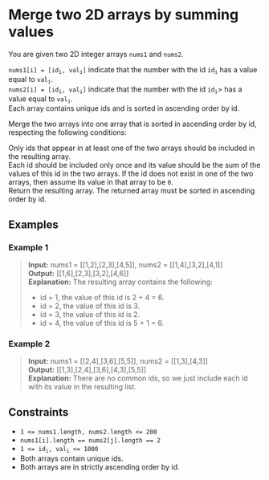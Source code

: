 # Merge two 2D arrays by summing values

You are given two 2D integer arrays `nums1` and `nums2`.

<code>nums1[i] = [id<sub>i</sub>, val<sub>i</sub>]</code> indicate that the number with the id <code>id<sub>i</sub></code> has a value equal to <code>val<sub>i</sub></code>.  
<code>nums2[i] = [id<sub>i</sub>, val<sub>i</sub>]</code> indicate that the number with the id <code>id<sub>i</sub></code>> has a value equal to <code>val<sub>i</sub></code>.  
Each array contains unique ids and is sorted in ascending order by id.  

Merge the two arrays into one array that is sorted in ascending order by id, respecting the following conditions:

Only ids that appear in at least one of the two arrays should be included in the resulting array.  
Each id should be included only once and its value should be the sum of the values of this id in the two arrays. If the id does not exist in one of the two arrays, then assume its value in that array to be `0`.  
Return the resulting array. The returned array must be sorted in ascending order by id.

## Examples
### Example 1
> **Input:** nums1 = [[1,2],[2,3],[4,5]], nums2 = [[1,4],[3,2],[4,1]]  
> **Output:** [[1,6],[2,3],[3,2],[4,6]]  
> **Explanation:** The resulting array contains the following:  
> - id = 1, the value of this id is 2 + 4 = 6.  
> - id = 2, the value of this id is 3.  
> - id = 3, the value of this id is 2.  
> - id = 4, the value of this id is 5 + 1 = 6.  

### Example 2
> **Input:** nums1 = [[2,4],[3,6],[5,5]], nums2 = [[1,3],[4,3]]  
> **Output:** [[1,3],[2,4],[3,6],[4,3],[5,5]]  
> **Explanation:** There are no common ids, so we just include each id with its value in the resulting list.

## Constraints
- `1 <= nums1.length, nums2.length <= 200`
- `nums1[i].length == nums2[j].length == 2`
- <code>1 <= id<sub>i</sub>, val<sub>i</sub> <= 1000</code>
- Both arrays contain unique ids.
- Both arrays are in strictly ascending order by id.